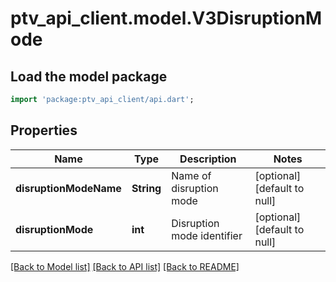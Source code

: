 # ptv_api_client.model.V3DisruptionMode

## Load the model package
```dart
import 'package:ptv_api_client/api.dart';
```

## Properties
Name | Type | Description | Notes
------------ | ------------- | ------------- | -------------
**disruptionModeName** | **String** | Name of disruption mode | [optional] [default to null]
**disruptionMode** | **int** | Disruption mode identifier | [optional] [default to null]

[[Back to Model list]](../README.md#documentation-for-models) [[Back to API list]](../README.md#documentation-for-api-endpoints) [[Back to README]](../README.md)


